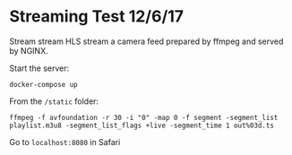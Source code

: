 # Streaming Test 12/6/17

Stream stream HLS stream a camera feed prepared by ffmpeg and served by NGINX.

Start the server:

```
docker-compose up
```

From the `/static` folder:

```
ffmpeg -f avfoundation -r 30 -i "0" -map 0 -f segment -segment_list playlist.m3u8 -segment_list_flags +live -segment_time 1 out%03d.ts
```

Go to `localhost:8080` in Safari
